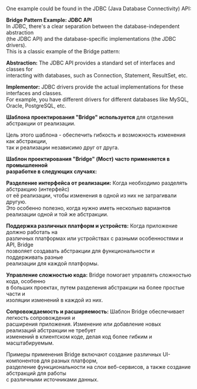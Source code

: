 One example could be found in the JDBC (Java Database Connectivity) API:

**Bridge Pattern Example: JDBC API** <br>
In JDBC, there's a clear separation between the database-independent abstraction <br>
(the JDBC API) and the database-specific implementations (the JDBC drivers). <br>
This is a classic example of the Bridge pattern:


**Abstraction:** The JDBC API provides a standard set of interfaces and classes for <br>
 interacting with databases, such as Connection, Statement, ResultSet, etc.


**Implementor:** JDBC drivers provide the actual implementations for these interfaces and classes. <br>
 For example, you have different drivers for different databases like MySQL, Oracle, PostgreSQL, etc.


**Шаблона проектирования "Bridge" используется** для отделения абстракции от реализации.


Цель этого шаблона - обеспечить гибкость и возможность изменения как абстракции, <br>
так и реализации независимо друг от друга.

**Шаблон проектирования "Bridge" (Мост) часто применяется в промышленной <br>
разработке в следующих случаях:**

**Разделение интерфейса от реализации:** Когда необходимо разделять абстракцию (интерфейс) <br>
от её реализации, чтобы изменения в одной из них не затрагивали другую. <br>
Это особенно полезно, когда нужно иметь несколько вариантов реализации одной и той же абстракции.


**Поддержка различных платформ и устройств:** Когда приложение должно работать на <br>
различных платформах или устройствах с разными особенностями и API, Bridge <br>
позволяет создавать абстракции для функциональности и поддерживать разные <br>
реализации для каждой платформы.

**Управление сложностью кода:** Bridge помогает управлять сложностью кода, особенно <br>
в больших проектах, путем разделения абстракции на более простые части и <br>
изоляции изменений в каждой из них.

**Сопровождаемость и расширяемость:** Шаблон Bridge обеспечивает легкость сопровождения и <br>
расширения приложения. Изменение или добавление новых реализаций абстракции не требует <br>
изменений в клиентском коде, делая код более гибким и масштабируемым.

Примеры применения Bridge включают создание различных UI-компонентов для разных платформ, <br>
разделение функциональности на слои веб-сервисов, а также создание абстракций для работы <br>
с различными источниками данных.

